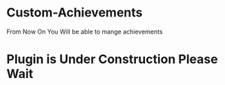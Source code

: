 # Custom-Achievements
From Now On You Will be able to mange achievements

# Plugin is Under Construction Please Wait

